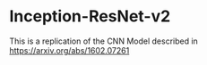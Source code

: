 # Inception-ResNet-v2
This is a replication of the CNN Model described in https://arxiv.org/abs/1602.07261
